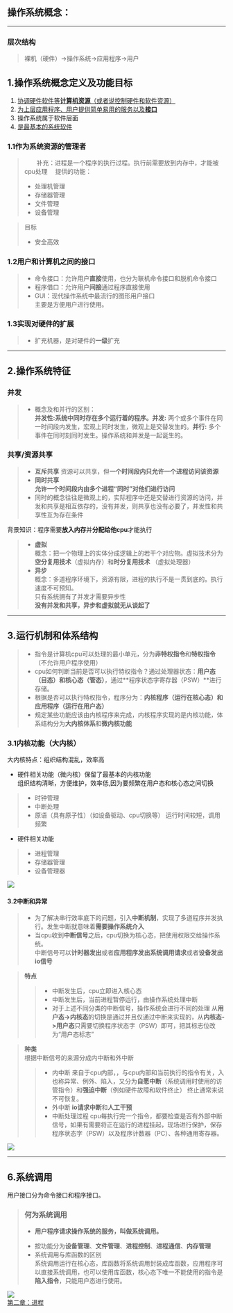 ## 操作系统概念：
---
### 层次结构
>裸机（硬件）->操作系统->应用程序->用户

1.操作系统概念定义及功能目标
-
1. [协调硬件软件等**计算机资源**（或者说控制硬件和软件资源）](#jump1.1)
2. [为上层应用程序、用户提供简单易用的服务以及**接口**](#jump1.2)
3. 操作系统属于软件层面
1. [是最基本的系统软件](#jump1.3)

### <span id="jump1.1">1.1作为系统资源的管理者</span>
> &emsp;&emsp;补充：进程是一个程序的执行过程。执行前需要放到内存中，才能被cpu处理
> &emsp;提供的功能：
>- 处理机管理
>- 存储器管理
>- 文件管理
>- 设备管理

> 目标
>- 安全高效
### <span id="jump1.2">1.2用户和计算机之间的接口</span>
>* 命令接口：允许用户**直接**使用，也分为联机命令接口和脱机命令接口
>* 程序借口：允许用户**间接**通过程序直接使用
>* GUI：现代操作系统中最流行的图形用户接口  
主要是方便用户进行使用。  
### <span id="jump1.3">1.3实现对硬件的扩展</span>  
>* 扩充机器，是对硬件的**一级**扩充    
---
2.操作系统特征
-  
### 并发
>* 概念及和并行的区别：  
**并发性:系统中同时存在多个运行着的程序。并发:** 两个或多个事件在同一时间段内发生，宏观上同时发生，微观上是交替发生的。**并行:** 多个事件在同时刻同时发生。操作系统和并发是一起诞生的。
### 共享/资源共享
>* **互斥共享**
资源可以共享，但**一个时间段内只允许一个进程访问该资源**
>* **同时共享**  
**允许一个时间段内由多个进程“同时”对他们进行访问**  
>* 同时的概念往往是微观上的，实际程序中还是交替进行资源的访问，并发和共享是相互依存的，没有并发，则共享也没有必要了，并发性和共享性互为存在条件  

背景知识：程序需要**放入内存**并**分配给他cpu**才能执行
>* **虚拟**  
概念：把一个物理上的实体分成逻辑上的若干个对应物。虚拟技术分为**空分复用技术**（虚拟内存）和**时分复用技术** （虚拟处理器） 
>* **异步**  
概念：多道程序环境下，资源有限，进程的执行不是一贯到底的。执行速度不可预知。  
只有系统拥有了并发才需要异步性  
**没有并发和共享，异步和虚拟就无从谈起了**   
---
3.运行机制和体系结构
-
>* 指令是计算机cpu可以处理的最小单元，分为**非特权指令**和**特权指令**（不允许用户程序使用）  
>* cpu如何判断当前是否可以执行特权指令？通过处理器状态：**用户态（目态）**和**核心态（管态）**，通过**程序状态字寄存器（PSW）**进行存储。
>* 根据是否可以执行特权指令，程序分为：**内核程序（运行在核心态）**和**应用程序（运行在用户态）**  
>* 规定某些功能应该由内核程序来完成，内核程序实现的是内核功能，体系结构分为**大内核体系**和**微内核功能**
### 3.1内核功能（大内核）
大内核特点：组织结构混乱，效率高
* 硬件相关功能（微内核）保留了最基本的内核功能  
组织结构清晰，方便维护，效率低,因为要频繁在用户态和核心态之间切换
>* 时钟管理  
>* 中断处理
>* 原语（具有原子性）（如设备驱动、cpu切换等）
运行时间较短，调用频繁
* 硬件相关功能
>* 进程管理
>* 存储器管理
>* 设备管理器 

![](pictures/1.3.jpg)

#### 3.2中断和异常  
>* 为了解决串行效率底下的问题，引入**中断机制**，实现了多道程序并发执行。发生中断就意味着**需要操作系统介入**
>* 当cpu收到**中断信号**之后，cpu切换为核心态，把使用权限交给操作系统。  
> 中断信号可以**计时器发出**或者**应用程序发出系统调用请求**或者**设备发出io信号**

> **特点**
>>* 中断发生后，cpu立即进入核心态
>>* 中断发生后，当前进程暂停运行，由操作系统处理中断
>>* 对于上述不同分类的中断信号，操作系统会进行不同的处理
>> 从**用户态->内核态**的切换是通过并且仅通过中断来实现的，从**内核态->用户态**只需要切换程序状态字（PSW）即可，把其标志位改为“用户态标志”

> **种类**  
根据中断信号的来源分成内中断和外中断
>>* 内中断
>> 来自于cpu内部，，与cpu内部和当前执行的指令有关，入也称异常、例外、陷入，又分为**自愿中断**（系统调用时使用的访管指令）和**强迫中断**（例如硬件故障和软件终止）
终止通常来说不可恢复。
>>* 外中断
>> **io请求中断**和**人工干预**  
>>* 中断处理过程
cpu每执行完一个指令，都要检查是否有外部中断信号，如果有需要将正在运行的进程挂起，现场进行保护，保存程序状态字（PSW）以及程序计数器（PC）、各种通用寄存器。

![](pictures/1.5.jpg)
***
6.系统调用
-  
用户接口分为命令接口和程序接口。
>### 何为系统调用
>* **用户程序请求操作系统的服务，叫做系统调用。**
>- 按功能分为**设备管理**、**文件管理**、**进程控制**、**进程通信**、**内存管理**
>- 系统调用与库函数的区别  
>  系统调用运行在核心态，库函数将系统调用封装成库函数，应用程序可以直接系统调用，也可以使用库函数，核心态下唯一不能使用的指令是**陷入指令**，只能用户态进行使用。

![](pictures/1.6.jpg)  
[第二章：进程](chapter2.md)